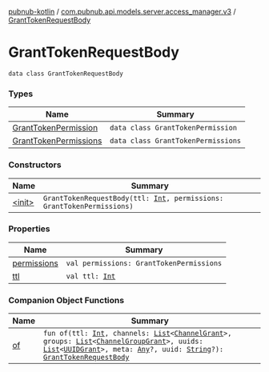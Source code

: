 [pubnub-kotlin](../../index.md) / [com.pubnub.api.models.server.access_manager.v3](../index.md) / [GrantTokenRequestBody](./index.md)

# GrantTokenRequestBody

`data class GrantTokenRequestBody`

### Types

| Name | Summary |
|---|---|
| [GrantTokenPermission](-grant-token-permission/index.md) | `data class GrantTokenPermission` |
| [GrantTokenPermissions](-grant-token-permissions/index.md) | `data class GrantTokenPermissions` |

### Constructors

| Name | Summary |
|---|---|
| [&lt;init&gt;](-init-.md) | `GrantTokenRequestBody(ttl: `[`Int`](https://kotlinlang.org/api/latest/jvm/stdlib/kotlin/-int/index.html)`, permissions: GrantTokenPermissions)` |

### Properties

| Name | Summary |
|---|---|
| [permissions](permissions.md) | `val permissions: GrantTokenPermissions` |
| [ttl](ttl.md) | `val ttl: `[`Int`](https://kotlinlang.org/api/latest/jvm/stdlib/kotlin/-int/index.html) |

### Companion Object Functions

| Name | Summary |
|---|---|
| [of](of.md) | `fun of(ttl: `[`Int`](https://kotlinlang.org/api/latest/jvm/stdlib/kotlin/-int/index.html)`, channels: `[`List`](https://kotlinlang.org/api/latest/jvm/stdlib/kotlin.collections/-list/index.html)`<`[`ChannelGrant`](../../com.pubnub.api.models.consumer.access_manager.v3/-channel-grant/index.md)`>, groups: `[`List`](https://kotlinlang.org/api/latest/jvm/stdlib/kotlin.collections/-list/index.html)`<`[`ChannelGroupGrant`](../../com.pubnub.api.models.consumer.access_manager.v3/-channel-group-grant/index.md)`>, uuids: `[`List`](https://kotlinlang.org/api/latest/jvm/stdlib/kotlin.collections/-list/index.html)`<`[`UUIDGrant`](../../com.pubnub.api.models.consumer.access_manager.v3/-u-u-i-d-grant/index.md)`>, meta: `[`Any`](https://kotlinlang.org/api/latest/jvm/stdlib/kotlin/-any/index.html)`?, uuid: `[`String`](https://kotlinlang.org/api/latest/jvm/stdlib/kotlin/-string/index.html)`?): `[`GrantTokenRequestBody`](./index.md) |
